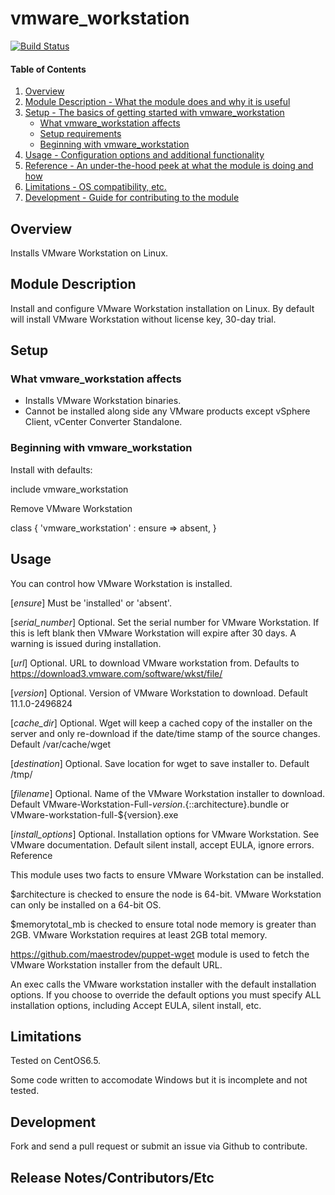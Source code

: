 # vmware_workstation
[![Build Status](https://travis-ci.org/mmarseglia/vmware_workstation.svg)](https://travis-ci.org/mmarseglia/vmware_workstation)

#### Table of Contents

1. [Overview](#overview)
2. [Module Description - What the module does and why it is useful](#module-description)
3. [Setup - The basics of getting started with vmware_workstation](#setup)
    * [What vmware_workstation affects](#what-vmware_workstation-affects)
    * [Setup requirements](#setup-requirements)
    * [Beginning with vmware_workstation](#beginning-with-vmware_workstation)
4. [Usage - Configuration options and additional functionality](#usage)
5. [Reference - An under-the-hood peek at what the module is doing and how](#reference)
5. [Limitations - OS compatibility, etc.](#limitations)
6. [Development - Guide for contributing to the module](#development)

## Overview

Installs VMware Workstation on Linux.

## Module Description

Install and configure VMware Workstation installation on Linux. By default
will install VMware Workstation without license key, 30-day trial.

## Setup

### What vmware_workstation affects

* Installs VMware Workstation binaries.
* Cannot be installed along side any VMware products except vSphere Client, vCenter Converter Standalone.

### Beginning with vmware_workstation

Install with defaults:

include vmware_workstation

Remove VMware Workstation

class { 'vmware_workstation' :
	ensure	=> absent,
}

## Usage

You can control how VMware Workstation is installed.

 [*ensure*]
 Must be 'installed' or 'absent'.

 [*serial_number*]
 Optional. Set the serial number for VMware Workstation. If this is left
 blank then VMware Workstation will expire after 30 days. A warning
 is issued during installation.

 [*url*]
 Optional. URL to download VMware workstation from.
 Defaults to https://download3.vmware.com/software/wkst/file/

 [*version*]
 Optional. Version of VMware Workstation to download.
 Default 11.1.0-2496824

 [*cache_dir*]
 Optional. Wget will keep a cached copy of the installer on the server and
 only re-download if the date/time stamp of the source changes.
 Default /var/cache/wget

 [*destination*]
 Optional. Save location for wget to save installer to.
 Default /tmp/

 [*filename*]
 Optional. Name of the VMware Workstation installer to download.
 Default VMware-Workstation-Full-${version}.${::architecture}.bundle or
 VMware-workstation-full-${version}.exe

 [*install_options*]
 Optional. Installation options for VMware Workstation. See VMware
 documentation.
 Default silent install, accept EULA, ignore errors. Reference

This module uses two facts to ensure VMware Workstation can be installed.

$architecture is checked to ensure the node is 64-bit.  VMware Workstation can only
be installed on a 64-bit OS.

$memorytotal_mb is checked to ensure total node memory is greater than 2GB. VMware
Workstation requires at least 2GB total memory.

https://github.com/maestrodev/puppet-wget module is used to fetch the VMware
Workstation installer from the default URL.

An exec calls the VMware workstation installer with the default installation
options.  If you choose to override the default options you must specify
ALL installation options, including Accept EULA, silent install, etc.

## Limitations

Tested on CentOS6.5.

Some code written to accomodate Windows but it is incomplete and not tested.

## Development

Fork and send a pull request or submit an issue via Github to contribute.

## Release Notes/Contributors/Etc 

